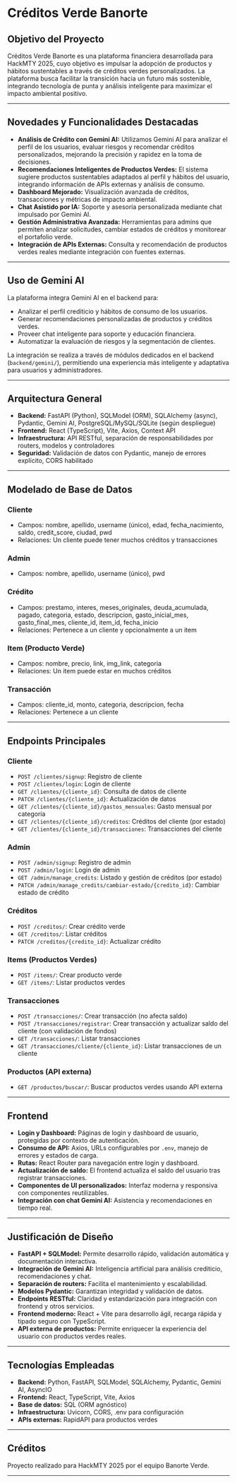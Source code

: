 
# Créditos Verde Banorte

## Objetivo del Proyecto

Créditos Verde Banorte es una plataforma financiera desarrollada para HackMTY 2025, cuyo objetivo es impulsar la adopción de productos y hábitos sustentables a través de créditos verdes personalizados. La plataforma busca facilitar la transición hacia un futuro más sostenible, integrando tecnología de punta y análisis inteligente para maximizar el impacto ambiental positivo.

---

## Novedades y Funcionalidades Destacadas

- **Análisis de Crédito con Gemini AI:** Utilizamos Gemini AI para analizar el perfil de los usuarios, evaluar riesgos y recomendar créditos personalizados, mejorando la precisión y rapidez en la toma de decisiones.
- **Recomendaciones Inteligentes de Productos Verdes:** El sistema sugiere productos sustentables adaptados al perfil y hábitos del usuario, integrando información de APIs externas y análisis de consumo.
- **Dashboard Mejorado:** Visualización avanzada de créditos, transacciones y métricas de impacto ambiental.
- **Chat Asistido por IA:** Soporte y asesoría personalizada mediante chat impulsado por Gemini AI.
- **Gestión Administrativa Avanzada:** Herramientas para admins que permiten analizar solicitudes, cambiar estados de créditos y monitorear el portafolio verde.
- **Integración de APIs Externas:** Consulta y recomendación de productos verdes reales mediante integración con fuentes externas.

---

## Uso de Gemini AI

La plataforma integra Gemini AI en el backend para:
- Analizar el perfil crediticio y hábitos de consumo de los usuarios.
- Generar recomendaciones personalizadas de productos y créditos verdes.
- Proveer chat inteligente para soporte y educación financiera.
- Automatizar la evaluación de riesgos y la segmentación de clientes.

La integración se realiza a través de módulos dedicados en el backend (`backend/gemini/`), permitiendo una experiencia más inteligente y adaptativa para usuarios y administradores.

---

## Arquitectura General

- **Backend:** FastAPI (Python), SQLModel (ORM), SQLAlchemy (async), Pydantic, Gemini AI, PostgreSQL/MySQL/SQLite (según despliegue)
- **Frontend:** React (TypeScript), Vite, Axios, Context API
- **Infraestructura:** API RESTful, separación de responsabilidades por routers, modelos y controladores
- **Seguridad:** Validación de datos con Pydantic, manejo de errores explícito, CORS habilitado

---

## Modelado de Base de Datos

### Cliente
- Campos: nombre, apellido, username (único), edad, fecha_nacimiento, saldo, credit_score, ciudad, pwd
- Relaciones: Un cliente puede tener muchos créditos y transacciones

### Admin
- Campos: nombre, apellido, username (único), pwd

### Crédito
- Campos: prestamo, interes, meses_originales, deuda_acumulada, pagado, categoria, estado, descripcion, gasto_inicial_mes, gasto_final_mes, cliente_id, item_id, fecha_inicio
- Relaciones: Pertenece a un cliente y opcionalmente a un item

### Item (Producto Verde)
- Campos: nombre, precio, link, img_link, categoria
- Relaciones: Un item puede estar en muchos créditos

### Transacción
- Campos: cliente_id, monto, categoria, descripcion, fecha
- Relaciones: Pertenece a un cliente

---

## Endpoints Principales

### Cliente
- `POST /clientes/signup`: Registro de cliente
- `POST /clientes/login`: Login de cliente
- `GET /clientes/{cliente_id}`: Consulta de datos de cliente
- `PATCH /clientes/{cliente_id}`: Actualización de datos
- `GET /clientes/{cliente_id}/gastos_mensuales`: Gasto mensual por categoría
- `GET /clientes/{cliente_id}/creditos`: Créditos del cliente (por estado)
- `GET /clientes/{cliente_id}/transacciones`: Transacciones del cliente

### Admin
- `POST /admin/signup`: Registro de admin
- `POST /admin/login`: Login de admin
- `GET /admin/manage_credits`: Listado y gestión de créditos (por estado)
- `PATCH /admin/manage_credits/cambiar-estado/{credito_id}`: Cambiar estado de crédito

### Créditos
- `POST /creditos/`: Crear crédito verde
- `GET /creditos/`: Listar créditos
- `PATCH /creditos/{credito_id}`: Actualizar crédito

### Items (Productos Verdes)
- `POST /items/`: Crear producto verde
- `GET /items/`: Listar productos verdes

### Transacciones
- `POST /transacciones/`: Crear transacción (no afecta saldo)
- `POST /transacciones/registrar`: Crear transacción y actualizar saldo del cliente (con validación de fondos)
- `GET /transacciones/`: Listar transacciones
- `GET /transacciones/cliente/{cliente_id}`: Listar transacciones de un cliente

### Productos (API externa)
- `GET /productos/buscar/`: Buscar productos verdes usando API externa

---

## Frontend

- **Login y Dashboard:** Páginas de login y dashboard de usuario, protegidas por contexto de autenticación.
- **Consumo de API:** Axios, URLs configurables por `.env`, manejo de errores y estados de carga.
- **Rutas:** React Router para navegación entre login y dashboard.
- **Actualización de saldo:** El frontend actualiza el saldo del usuario tras registrar transacciones.
- **Componentes de UI personalizados:** Interfaz moderna y responsiva con componentes reutilizables.
- **Integración con chat Gemini AI:** Asistencia y recomendaciones en tiempo real.

---

## Justificación de Diseño

- **FastAPI + SQLModel:** Permite desarrollo rápido, validación automática y documentación interactiva.
- **Integración de Gemini AI:** Inteligencia artificial para análisis crediticio, recomendaciones y chat.
- **Separación de routers:** Facilita el mantenimiento y escalabilidad.
- **Modelos Pydantic:** Garantizan integridad y validación de datos.
- **Endpoints RESTful:** Claridad y estandarización para integración con frontend y otros servicios.
- **Frontend moderno:** React + Vite para desarrollo ágil, recarga rápida y tipado seguro con TypeScript.
- **API externa de productos:** Permite enriquecer la experiencia del usuario con productos verdes reales.

---

## Tecnologías Empleadas

- **Backend:** Python, FastAPI, SQLModel, SQLAlchemy, Pydantic, Gemini AI, AsyncIO
- **Frontend:** React, TypeScript, Vite, Axios
- **Base de datos:** SQL (ORM agnóstico)
- **Infraestructura:** Uvicorn, CORS, .env para configuración
- **APIs externas:** RapidAPI para productos verdes

---

## Créditos

Proyecto realizado para HackMTY 2025 por el equipo Banorte Verde.

---
